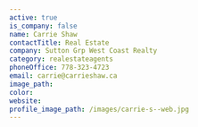 ```yaml
---
active: true
is_company: false
name: Carrie Shaw
contactTitle: Real Estate
company: Sutton Grp West Coast Realty
category: realestateagents
phoneOffice: 778-323-4723
email: carrie@carrieshaw.ca
image_path:
color:
website:
profile_image_path: /images/carrie-s--web.jpg
---
```




